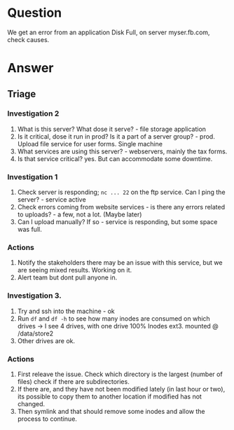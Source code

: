 # Question
We get an error from an application Disk Full, on server myser.fb.com, check causes.

# Answer

## Triage

### Investigation 2
1. What is this server? What dose it serve? - file storage application
2. Is it critical, dose it run in prod? Is it a part of a server group? - prod. Upload file service for user forms. Single machine
3. What services are using this server? - webservers, mainly the tax forms.
4. Is that service critical? yes. But can accommodate some downtime.

### Investigation 1
1. Check server is responding; `nc ... 22` on the ftp service. Can I ping the server? - service active
2. Check errors coming from website services - is there any errors related to uploads? - a few, not a lot. (Maybe later)
3. Can I upload manually? If so - service is responding, but some space was full.

### Actions
1. Notify the stakeholders there may be an issue with this service, but we are seeing mixed results. Working on it.
2. Alert team but dont pull anyone in.

### Investigation 3.
1. Try and ssh into the machine - ok
2. Run `df` and `df -h` to see how many inodes are consumed on which drives -> I see 4 drives, with one drive 100% Inodes ext3. mounted @ /data/store2
3. Other drives are ok.

### Actions 
1. First releave the issue. Check which directory is the largest (number of files) check if there are subdirectories.
2. If there are, and they have not been modified lately (in last hour or two), its possible to copy them to another location if modified has not changed.
3. Then symlink and that should remove some inodes and allow the process to continue.